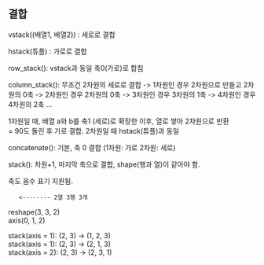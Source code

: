 ## 결합

vstack((배열1, 배열2)) : 세로로 결합   


hstack(튜플) : 가로로 결합   


row_stack(): vstack과 동일 축0(가로)로 합침   

column_stack(): 무조건 2차원의 세로로 결합
-> 1차원인 경우 2차원으로 만들고 2차원의 0축
-> 2차원인 경우 2차원의 0축
-> 3차원인 경우 3차원의 1축
-> 4차원인 경우 4차원의 2축 ...

1차원일 때, 배열 a와 b를 축1 (세로)로 확장한 이후, 열로 쌓아 2차원으로 반환   
= 90도 돌린 후 가로 결합. 2차원일 때 hstack(튜플)과 동일   



concatenate(): 기본, 축 0 결합 (1차원: 가로 2차원: 세로)   
 
stack(): 차원+1, 마지막 축으로 결합, shape(행과 열)이 같아야 함.   

축도 음수 표기 지원됨.   


       <-------- 2열 3행 3개   
reshape(3, 3, 2)   
   axis(0, 1, 2)   


stack(axis = 1): (2, 3) -> (1, 2, 3)   
stack(axis = 1): (2, 3) -> (2, 1, 3)   
stack(axis = 2): (2, 3) -> (2, 3, 1)  
